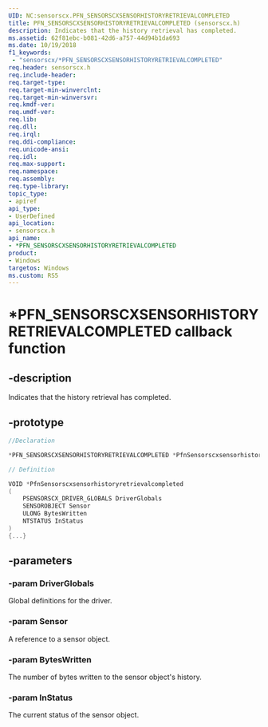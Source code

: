 ```yaml
---
UID: NC:sensorscx.PFN_SENSORSCXSENSORHISTORYRETRIEVALCOMPLETED
title: PFN_SENSORSCXSENSORHISTORYRETRIEVALCOMPLETED (sensorscx.h)
description: Indicates that the history retrieval has completed.
ms.assetid: 62f81ebc-b081-42d6-a757-44d94b1da693
ms.date: 10/19/2018
f1_keywords:
 - "sensorscx/*PFN_SENSORSCXSENSORHISTORYRETRIEVALCOMPLETED"
req.header: sensorscx.h
req.include-header:
req.target-type:
req.target-min-winverclnt:
req.target-min-winversvr:
req.kmdf-ver:
req.umdf-ver:
req.lib:
req.dll:
req.irql: 
req.ddi-compliance:
req.unicode-ansi:
req.idl:
req.max-support:
req.namespace:
req.assembly:
req.type-library: 
topic_type: 
- apiref
api_type: 
- UserDefined
api_location: 
- sensorscx.h
api_name: 
- *PFN_SENSORSCXSENSORHISTORYRETRIEVALCOMPLETED
product:
- Windows
targetos: Windows
ms.custom: RS5
---
```


# *PFN_SENSORSCXSENSORHISTORYRETRIEVALCOMPLETED callback function

## -description

Indicates that the history retrieval has completed. 

## -prototype

```cpp
//Declaration

*PFN_SENSORSCXSENSORHISTORYRETRIEVALCOMPLETED *PfnSensorscxsensorhistoryretrievalcompleted; 

// Definition

VOID *PfnSensorscxsensorhistoryretrievalcompleted 
(
	PSENSORSCX_DRIVER_GLOBALS DriverGlobals
	SENSOROBJECT Sensor
	ULONG BytesWritten
	NTSTATUS InStatus
)
{...}

```

## -parameters

### -param DriverGlobals

Global definitions for the driver.

### -param Sensor

A reference to a sensor object.

### -param BytesWritten

The number of bytes written to the sensor object's history.

### -param InStatus

The current status of the sensor object.

